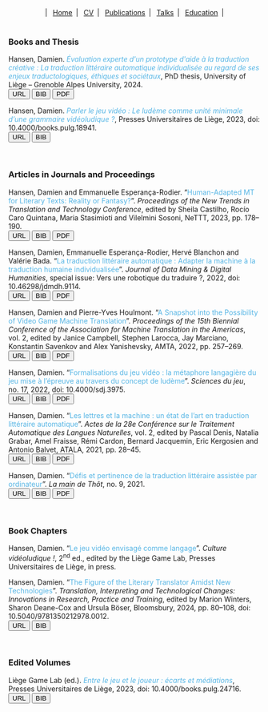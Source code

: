 <center>
  &vert;&ensp;
  <a href="index.html">Home</a>&ensp;&vert;&ensp;
  <a href="resume.html">CV</a>&ensp;&vert;&ensp;
  <a href="publications.html">Publications</a>&ensp;&vert;&ensp;
  <a href="talks.html">Talks</a>&ensp;&vert;&ensp;
  <a href="education.html">Education</a>&ensp;&vert;
</center>

<br>

<div class="reference">

<h3>Books and Thesis</h3>

<p>
  Hansen, Damien. <i style="color:#55B5E5;letter-spacing:-.1px">Évaluation experte d'un prototype d'aide à la traduction créative&nbsp;: La traduction littéraire automatique individualisée au regard de ses enjeux traductologiques, éthiques et sociétaux</i>, PhD thesis, University of Liège &ndash; Grenoble Alpes University, 2024.<br>
  <a href="https://hdl.handle.net/2268/312631" target="_blank"><button class="btn-url">URL</button></a>
  <button class="btn-bib" onclick="toggleBib10()">BIB</button>
  <a href="https://orbi.uliege.be/bitstream/2268/312631/1/these_hansen_v1.pdf" target="_blank"><button class="btn-pdf">PDF</button></a>
</p>

<div id="bib10" style="display:none; background-color:black; padding-left: 2em;">
  <pre>@phdthesis{hansen:2024:thesis,
    title     = {Évaluation experte d'un prototype d'aide à la traduction créative : La traduction littéraire automatique individualisée au regard de ses enjeux traductologiques, éthiques et sociétaux},
    author    = {Hansen, Damien},
    year      = {2024},
    type      = {PhD thesis},
    school    = {University of Liège -- Grenoble Alpes University},
    url       = {https://hdl.handle.net/2268/312631}}
  </pre>
</div>

<script>
  function toggleBib10(parameter) {
    var x = document.getElementById('bib10');
    if (x.style.display === 'none') {
        x.style.display = 'block';
    } else {
        x.style.display = 'none';
    }
  }
</script>

<p>
  Hansen, Damien. <i style="color:#55B5E5;">Parler le jeu vidéo&nbsp;: Le ludème comme unité minimale d’une grammaire vidéoludique&nbsp;?</i>, Presses Universitaires de Liège, 2023, doi: 10.4000/books.pulg.18941.<br>
  <a href="https://books.openedition.org/pulg/18941" target="_blank"><button class="btn-url">URL</button></a>
  <button class="btn-bib" onclick="toggleBib8()">BIB</button>
</p>

<div id="bib8" style="display:none; background-color:black; padding-left: 2em;">
  <pre>@book{hansen:2023:pulg,
    title     = {Parler le jeu vidéo : Le ludème comme unité minimale d'une grammaire vidéoludique ?},
    author    = {Hansen, Damien},
    series    = {Culture contemporaine},
    number    = {4},
    year      = {2023},
    publisher = {Presses Universitaires de Liège},
    location  = {Liège, Belgium},
    isbn      = {978-2-87562-396-6},
    doi       = {10.4000/books.pulg.18941},
    url       = {https://books.openedition.org/pulg/18941}}
  </pre>
</div>

<script>
  function toggleBib8(parameter) {
    var x = document.getElementById('bib8');
    if (x.style.display === 'none') {
        x.style.display = 'block';
    } else {
        x.style.display = 'none';
    }
  }
</script>

<br>

<h3>Articles in Journals and Proceedings</h3>

<p>
  Hansen, Damien and Emmanuelle Esperança-Rodier. &ldquo;<span style="color:#55B5E5;">Human-Adapted MT for Literary Texts: Reality or Fantasy?</span>&rdquo;. <i>Proceedings of the New Trends in Translation and Technology Conference</i>, edited by Sheila Castilho, Rocío Caro Quintana, Maria Stasimioti and Vilelmini Sosoni, NeTTT, 2023, pp.&nbsp;178&ndash;190.<br>
  <a href="https://acl-anthology.online/nettt-2022/" target="_blank"><button class="btn-url">URL</button></a>
  <button class="btn-bib" onclick="toggleBib6()">BIB</button>
  <a href="https://acl-bg.org/proceedings/2022/NeTTT%202022/NeTTT-2022-Final-Proceedings.pdf#chapter.20" target="_blank"><button class="btn-pdf">PDF</button></a>
</p>

<div id="bib6" style="display:none; background-color:black; padding-left: 2em;">
  <pre>@inproceedings{hansen-esperanca-rodier:2023:nettt,
    title     = {Human-Adapted MT for Literary Texts: Reality or Fantasy?},
    author    = {Hansen, Damien and Esperança-Rodier, Emmanuelle},
    booktitle = {Proceedings of the New Trends in Translation and Technology Conference},
    editor    = {Castilho, Sheila and Caro Quintana, Rocío and Stasimioti, Maria and Sosoni, Vilelmini},
    year      = {2023},
    pages     = {178--190},
    publisher = {NeTTT},
    location  = {Rhodes, Greece},
    url       = {https://acl-anthology.online/nettt-2022/},
    copyright = {CC BY-NC-ND 4.0}}
  </pre>
</div>

<script>
  function toggleBib6(parameter) {
    var x = document.getElementById('bib6');
    if (x.style.display === 'none') {
        x.style.display = 'block';
    } else {
        x.style.display = 'none';
    }
  }
</script>

<p>
  Hansen, Damien, Emmanuelle Esperança-Rodier, Hervé Blanchon and Valérie Bada. &ldquo;<span style="color:#55B5E5;">La traduction littéraire automatique&nbsp;: Adapter la machine à la traduction humaine individualisée</span>&rdquo;. <i>Journal of Data Mining & Digital Humanities</i>, special issue: Vers une robotique du traduire&nbsp;?, 2022, doi: 10.46298/jdmdh.9114.<br>
  <a href="https://doi.org/10.46298/jdmdh.9114" target="_blank"><button class="btn-url">URL</button></a>
  <button class="btn-bib" onclick="toggleBib5()">BIB</button>
  <a href="https://jdmdh.episciences.org/9949/pdf" target="_blank"><button class="btn-pdf">PDF</button></a>
</p>

<div id="bib5" style="display:none; background-color:black; padding-left: 2em;">
  <pre>@article{hansen-etal:2022:jdmdh,
    title     = {La traduction littéraire automatique : Adapter la machine à la traduction humaine individualisée},
    author    = {Hansen, Damien},
    journal   = {Journal of Data Mining & Digital Humanities},
    editor    = {Baillot, Anne and Carter, Ellen and Grass, Thierry and Ruiz Fabo, Pablo},
    number    = {Vers une robotique du traduire},
    year      = {2022},
    issn      = {2416-5999},
    doi       = {10.46298/jdmdh.9114},
    url       = {https://jdmdh.episciences.org/9949},
    copyright = {CC BY 4.0}}
  </pre>
</div>

<script>
  function toggleBib5(parameter) {
    var x = document.getElementById('bib5');
    if (x.style.display === 'none') {
        x.style.display = 'block';
    } else {
        x.style.display = 'none';
    }
  }
</script>

<p>
  Hansen, Damien and Pierre-Yves Houlmont. &ldquo;<span style="color:#55B5E5;">A Snapshot into the Possibility of Video Game Machine Translation</span>&rdquo;. <i>Proceedings of the 15th Biennial Conference of the Association for Machine Translation in the Americas</i>, vol.&nbsp;2, edited by Janice Campbell, Stephen Larocca, Jay Marciano, Konstantin Savenkov and Alex Yanishevsky, AMTA, 2022, pp.&nbsp;257&ndash;269.<br>
  <a href="https://aclanthology.org/2022.amta-upg.18" target="_blank"><button class="btn-url">URL</button></a>
  <button class="btn-bib" onclick="toggleBib4()">BIB</button>
  <a href="https://aclanthology.org/2022.amta-upg.18.pdf" target="_blank"><button class="btn-pdf">PDF</button></a>
</p>

<div id="bib4" style="display:none; background-color:black; padding-left: 2em;">
  <pre>@inproceedings{hansen-houlmont:2022:amta,
    title     = {A Snapshot into the Possibility of Video Game Machine Translation},
    author    = {Hansen, Damien and Houlmont, Pierre-Yves},
    booktitle = {Proceedings of the 15th Biennial Conference of the Association for Machine Translation in the Americas},
    editor    = {Campbell, Janice and Larocca, Stephen and Marciano, Jay and Savenkov, Konstantin and Yanishevsky, Alex},
    volume    = {2},
    year      = {2022},
    pages     = {257--269},
    publisher = {AMTA},
    location  = {Orlando, USA},
    url       = {https://aclanthology.org/2022.amta-upg.18},
    copyright = {CC BY-ND 4.0}}
  </pre>
</div>

<script>
  function toggleBib4(parameter) {
    var x = document.getElementById('bib4');
    if (x.style.display === 'none') {
        x.style.display = 'block';
    } else {
        x.style.display = 'none';
    }
  }
</script>

<p>
  Hansen, Damien. &ldquo;<span style="color:#55B5E5;">Formalisations du jeu vidéo&nbsp;: la métaphore langagière du jeu mise à l’épreuve au travers du concept de ludème</span>&rdquo;. <i>Sciences du jeu</i>, no.&nbsp;17, 2022, doi: 10.4000/sdj.3975.<br>
  <a href="https://journals.openedition.org/sdj/3975" target="_blank"><button class="btn-url">URL</button></a>
  <button class="btn-bib" onclick="toggleBib3()">BIB</button>
  <a href="https://journals.openedition.org/sdj/pdf/3975" target="_blank"><button class="btn-pdf">PDF</button></a>
</p>

<div id="bib3" style="display:none; background-color:black; padding-left: 2em;">
  <pre>@article{hansen:2022:sdj,
    title     = {Formalisations du jeu vidéo : la métaphore langagière du jeu mise à l'épreuve au travers du concept de ludème},
    author    = {Hansen, Damien},
    journal   = {Sciences du jeu},
    editor    = {Bilat, Loïse and Javet, David and Pante, Isaac and Rochat, Yannick},
    number    = {17},
    year      = {2022},
    publisher = {Laboratoire Experice},
    issn      = {2269-2657},
    doi       = {10.4000/sdj.3975},
    url       = {https://journals.openedition.org/sdj/3975},
    copyright = {CC BY-NC-ND 4.0}}
  </pre>
</div>

<script>
  function toggleBib3(parameter) {
    var x = document.getElementById('bib3');
    if (x.style.display === 'none') {
        x.style.display = 'block';
    } else {
        x.style.display = 'none';
    }
  }
</script>

<p>
  Hansen, Damien. &ldquo;<span style="color:#55B5E5;">Les lettres et la machine&nbsp;: un état de l’art en traduction littéraire automatique</span>&rdquo;. <i>Actes de la 28e Conférence sur le Traitement Automatique des Langues Naturelles</i>, vol.&nbsp;2, edited by Pascal Denis, Natalia Grabar, Amel Fraisse, Rémi Cardon, Bernard Jacquemin, Eric Kergosien and Antonio Balvet, ATALA, 2021, pp.&nbsp;28&ndash;45.<br>
  <a href="https://aclanthology.org/2021.jeptalnrecital-recital.3" target="_blank"><button class="btn-url">URL</button></a>
  <button class="btn-bib" onclick="toggleBib2()">BIB</button>
  <a href="https://aclanthology.org/2021.jeptalnrecital-recital.3.pdf" target="_blank"><button class="btn-pdf">PDF</button></a>
</p>

<div id="bib2" style="display:none; background-color:black; padding-left: 2em;">
  <pre>@inproceedings{hansen:2021:taln,
    title     = {Les lettres et la machine : un état de l'art en traduction littéraire automatique},
    author    = {Hansen, Damien},
    booktitle = {Actes de la 28e Conférence sur le Traitement Automatique des Langues Naturelles},
    editor    = {Denis, Pascal and Grabar, Natalia and Fraisse, Amel and Cardon, Rémi and Jacquemin, Bernard and Kergosien, Eric and Balvet, Antonio},
    volume    = {2},
    year      = {2021},
    pages     = {28--45},
    publisher = {ATALA},
    location  = {Lille, France},
    url       = {https://aclanthology.org/2021.jeptalnrecital-recital.3},
    copyright = {CC BY 4.0}}
  </pre>
</div>

<script>
  function toggleBib2(parameter) {
    var x = document.getElementById('bib2');
    if (x.style.display === 'none') {
        x.style.display = 'block';
    } else {
        x.style.display = 'none';
    }
  }
</script>

<p>
  Hansen, Damien. &ldquo;<span style="color:#55B5E5;">Défis et pertinence de la traduction littéraire assistée par ordinateur</span>&rdquo;. <i>La main de Thôt</i>, no.&nbsp;9, 2021.<br>
  <a href="https://revues.univ-tlse2.fr/lamaindethot/index.php?id=982" target="_blank"><button class="btn-url">URL</button></a>
  <button class="btn-bib" onclick="toggleBib1()">BIB</button>
  <a href="http://interfas.univ-tlse2.fr/lamaindethot/?do=_pdfgen_get&document=982&lang=fr" target="_blank"><button class="btn-pdf">PDF</button></a>
</p>

<div id="bib1" style="display:none; background-color:black; padding-left: 2em;">
  <pre>@article{hansen:2021:lmdt,
    title     = {Défis et pertinence de la traduction littéraire assistée par ordinateur},
    author    = {Hansen, Damien},
    journal   = {La main de Thôt},
    editor    = {Josselin-Leray, Amélie and Fillière, Carole},
    number    = {9},
    year      = {2021},
    publisher = {CETIM - Université de Toulouse II – Le Mirail},
    issn      = {2272-2653},
    url       = {https://revues.univ-tlse2.fr/lamaindethot/index.php?id=982}}
  </pre>
</div>

<script>
  function toggleBib1(parameter) {
    var x = document.getElementById('bib1');
    if (x.style.display === 'none') {
        x.style.display = 'block';
    } else {
        x.style.display = 'none';
    }
  }
</script>

<br>

<h3>Book Chapters</h3>

<p>Hansen, Damien. &ldquo;<span style="color:#55B5E5;">Le jeu vidéo envisagé comme langage</span>&rdquo;. <i>Culture vidéoludique&nbsp;!</i>, 2<sup>nd</sup>&nbsp;ed., edited by the Liège Game Lab, Presses Universitaires de Liège, in press.</p>

<p>
  Hansen, Damien. &ldquo;<span style="color:#55B5E5;">The Figure of the Literary Translator Amidst New Technologies</span>&rdquo;. <i>Translation, Interpreting and Technological Changes: Innovations in Research, Practice and Training</i>, edited by Marion Winters, Sharon Deane-Cox and Ursula Böser, Bloomsbury, 2024, pp.&nbsp;80&ndash;108, doi: 10.5040/9781350212978.0012.<br>
  <a href="https://www.bloomsburycollections.com/monograph?docid=b-9781350212978" target="_blank"><button class="btn-url">URL</button></a>
  <button class="btn-bib" onclick="toggleBib9()">BIB</button>
</p>

<div id="bib9" style="display:none; background-color:black; padding-left: 2em;">
  <pre>@incollection{hansen:2024:bloomsburry,
    title     = {The Figure of the Literary Translator amidst New Technologies},
    author    = {Hansen, Damien},
    booktitle = {Translation, Interpreting and Technological Change: Innovations in Research, Practice and Training},
    editor    = {Winters, Marion and Deane-Cox, Sharon and Böser, Ursula},
    series    = {Bloomsbury Advances in Translation},
    year      = {2024},
    pages     = {80--108},
    publisher = {Bloomsbury Academic},
    location  = {London, United Kingdom},
    isbn      = {978-1-3502-1294-7},
    doi       = {10.5040/9781350212978.0012}}
  </pre>
</div>

<script>
  function toggleBib9(parameter) {
    var x = document.getElementById('bib9');
    if (x.style.display === 'none') {
        x.style.display = 'block';
    } else {
        x.style.display = 'none';
    }
  }
</script>

<br>

<h3>Edited Volumes</h3>

<p>
  Liège Game Lab (ed.). <i style="color:#55B5E5;">Entre le jeu et le joueur&nbsp;: écarts et médiations</i>, Presses Universitaires de Liège, 2023, doi: 10.4000/books.pulg.24716.<br>
  <a href="https://books.openedition.org/pulg/26521" target="_blank"><button class="btn-url">URL</button></a>
  <button class="btn-bib" onclick="toggleBib7()">BIB</button>
</p>

<div id="bib7" style="display:none; background-color:black; padding-left: 2em;">
  <pre>@book{liege-game-lab:2023:pulg,
    title     = {Entre le jeu et le joueur : Écarts et médiations},
    editor    = {Liège Game Lab},
    series    = {Jeu / Play / Spiel},
    number    = {6},
    year      = {2023},
    publisher = {Presses Universitaires de Liège},
    location  = {Liège, Belgium},
    isbn      = {978-2-87562-405-5},
    doi       = {10.4000/books.pulg.24716},
    url       = {https://books.openedition.org/pulg/26521}}
  </pre>
</div>

<script>
  function toggleBib7(parameter) {
    var x = document.getElementById('bib7');
    if (x.style.display === 'none') {
        x.style.display = 'block';
    } else {
        x.style.display = 'none';
    }
  }
</script>
  
</div>
